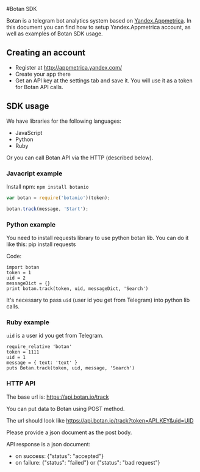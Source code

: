 #Botan SDK

Botan is a telegram bot analytics system based on [Yandex.Appmetrica](http://appmetrica.yandex.com/).
In this document you can find how to setup Yandex.Appmetrica account, as well as examples of Botan SDK usage.


## Creating an account
 * Register at http://appmetrica.yandex.com/
 * Create your app there
 * Get an API key at the settings tab and save it. You will use it as a token for Botan API calls.

## SDK usage
We have libraries for the following languages:

 * JavaScript
 * Python
 * Ruby

 Or you can call Botan API via the HTTP (described below).


### Javacript example
Install npm: `npm install botanio`
```js
var botan = require('botanio')(token);

botan.track(message, 'Start');
```

### Python example
You need to install requests library to use python botan lib.
You can do it like this:
	pip install requests

Code:

	import botan
	token = 1
	uid = 2    
	messageDict = {}
	print botan.track(token, uid, messageDict, 'Search')

It's necessary to pass `uid` (user id you get from Telegram) into python lib calls.

### Ruby example
`uid` is a user id you get from Telegram.

	require_relative 'botan'
	token = 1111
	uid = 1
	message = { text: 'text' }
	puts Botan.track(token, uid, message, 'Search')


### HTTP API
The base url is: https://api.botan.io/track

You can put data to Botan using POST method.

The url should look like https://api.botan.io/track?token=API_KEY&uid=UID

Please provide a json document as the post body.

API response is a json document:

* on success: {"status": "accepted"}
* on failure: {"status": "failed"} or {"status": "bad request"}
